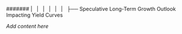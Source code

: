####### |   |   |   |   |   |   ├── Speculative Long-Term Growth Outlook Impacting Yield Curves

*Add content here*
